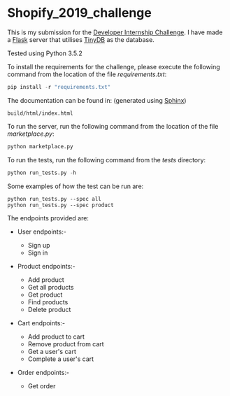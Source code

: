 # Shopify_2019_challenge

This is my submission for the [Developer Internship Challenge](https://docs.google.com/document/d/1J49NAOIoWYOumaoQCKopPfudWI_jsQWVKlXmw1f1r-4/edit). I have made a [Flask](http://flask.pocoo.org/) server that utilises [TinyDB](https://tinydb.readthedocs.io/en/latest/index.html) as the database.

Tested using Python 3.5.2 

To install the requirements for the challenge, please execute
the following command from the location of the file *requirements.txt*:
```python
pip install -r "requirements.txt"
```

The documentation can be found in: (generated using [Sphinx](http://www.sphinx-doc.org/en/master/))
```
build/html/index.html
```

To run the server, run the following command from the location of the file *marketplace.py*:
```python
python marketplace.py
```

To run the tests, run the following command from the *tests* directory:
```python
python run_tests.py -h
```

Some examples of how the test can be run are:
```
python run_tests.py --spec all
python run_tests.py --spec product
```

The endpoints provided are:
* User endpoints:-
  * Sign up
  * Sign in
  
* Product endpoints:-
  * Add product
  * Get all products
  * Get product
  * Find products
  * Delete product

* Cart endpoints:-
  * Add product to cart
  * Remove product from cart
  * Get a user's cart
  * Complete a user's cart
  
* Order endpoints:-
  * Get order
